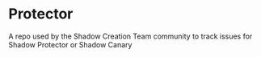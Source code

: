 Protector
========

A repo used by the Shadow Creation Team community to track issues for Shadow Protector or Shadow Canary
